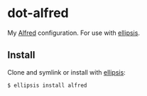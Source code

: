 # dot-alfred
My [Alfred][alfred] configuration. For use with [ellipsis][ellipsis].

## Install
Clone and symlink or install with [ellipsis][ellipsis]:

```
$ ellipsis install alfred
```

[ellipsis]: http://ellipsis.sh
[alfred]: http://www.alfredapp.com
